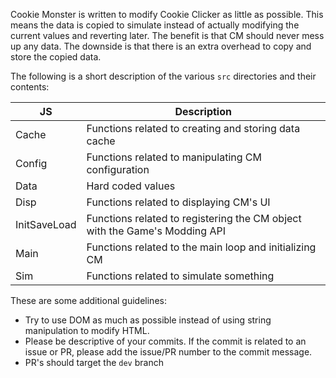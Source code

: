 Cookie Monster is written to modify Cookie Clicker as little as possible. This means the data is copied to simulate instead of actually modifying the current values and reverting later. The benefit is that CM should never mess up any data. The downside is that there is an extra overhead to copy and store the copied data.

The following is a short description of the various `src` directories and their contents:

JS | Description
-- | -
Cache | Functions related to creating and storing data cache
Config | Functions related to manipulating CM configuration
Data | Hard coded values
Disp | Functions related to displaying CM's UI
InitSaveLoad | Functions related to registering the CM object with the Game's Modding API
Main | Functions related to the main loop and initializing CM
Sim | Functions related to simulate something

These are some additional guidelines:
- Try to use DOM as much as possible instead of using string manipulation to modify HTML.
- Please be descriptive of your commits. If the commit is related to an issue or PR, please add the issue/PR number to the commit message.
- PR's should target the `dev` branch
